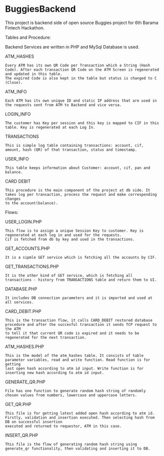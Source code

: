 # BuggiesBackend
This project is backend side of open source Buggies project for 6th Barama Fintech Hackathon.

Tables and Procedure:

Backend Services are written in PHP and MySql Database is used.

ATM_HASHES

	Every ATM has its own QR Code per Transaction which a String (Hash Code). After each transaction QR Code on the ATM Screen is regenerated and updated in this table.
	The expired Code is also kept in the table but status is changed to C (Close).

ATM_INFO

	Each ATM has its own unique ID and static IP address that are used in the requests sent from ATM to Backend and vice versa. 

LOGIN_INFO

	The customer has Key per session and this key is mapped to CIF in this table. Key is regenerated at each Log In.

TRANSACTIONS

	This is simple log table containing transactions: account, cif, amount, hash (QR) of that transaction, status and timestamp.

USER_INFO

	This table keeps information about Customer: account, cif, pan and balance.

CARD DEBIT
	
	This procedure is the main component of the project at db side. It takes log per transaction, process the request and make corresponding changes 
	to the account(balance).
	
Flows:

USER_LOGIN.PHP 

	This flow is to assign a unique Session Key to customer. Key is regenerated at each log in and used for the requests. 
	Cif is fetched from db by key and used in the transactions.
	
GET_ACCOUNTS.PHP

	It is a sipmle GET service which is fetching all the accounts by CIF.
	
GET_TRANSACTIONS.PHP

	It is the other kind of GET service, which is fetching all transactions - history from TRANSACTIONS table and return them to UI.
	
DATABASE.PHP
	
	It includes DB connection parameters and it is imported and used at all services.
	
CARD_DEBIT.PHP

	This is the transaction flow, it calls CARD_DEBIT restored database procedure and after the succesful transaction it sends TCP request to the ATM
	to tell it that current QR code is expired and it needs to be regenerated for the next transaction.
	
ATM_HASHES.PHP
	
	This is the model of the atm_hashes table. It consists of table parameter variables, read and write function. Read function is for getting 
	last open hash according to atm id input. Write function is for inserting new hash according to atm id input.
	
GENERATE_QR.PHP
	
	File has one function to generate random hash string of randomly chosen values from numbers, lowercase and uppercase letters.
	
GET_QR.PHP

	This file is for getting latest added open hash according to atm id. Firstly, validation and insertion executed. Then selecting hash from DB on successful insertion
	executed and returned to requestor, ATM in this case.

INSERT_QR.PHP

	This file is the flow of generating random hash string using generate_qr functionality, then validating and inserting it to DB.
